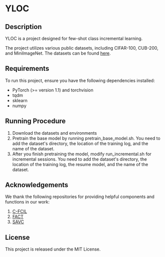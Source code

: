 # YLOC

## Description
YLOC is a project designed for few-shot class incremental learning. 

The project utilizes various public datasets, including CIFAR-100, CUB-200, and MiniImageNet. The datasets can be found [here](https://github.com/icoz69/CEC-CVPR2021).

## Requirements
To run this project, ensure you have the following dependencies installed:

- PyTorch (>= version 1.1) and torchvision
- tqdm
- sklearn
- numpy



## Running Procedure
1. Download the datasets and environments
2. Pretrain the base model by running pretrain_base_model.sh. You need to add the dataset's directory, the location of the training log, and the name of the dataset.
3. After you finish pretraining the model, modify run_incremental.sh for incremental sessions. You need to add the dataset's directory, the location of the training log, the resume model, and the name of the dataset.


## Acknowledgements
We thank the following repositories for providing helpful components and functions in our work:


1. [C-FCIL](https://github.com/IBM/constrained-FSCIL)
2. [FACT](https://github.com/zhoudw-zdw/CVPR22-Fact)
3. [SAVC](https://github.com/zysong0113/SAVC)



## License
This project is released under the MIT License.

